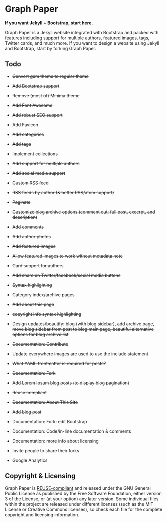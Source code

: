 <!--
SPDX-FileCopyrightText: 2020 Cam N. Coulter <cam@cncoulter.com>
SPDX-License-Identifier: GPL-3.0-or-later
-->

# Graph Paper

**If you want Jekyll + Bootstrap, start here.**

Graph Paper is a Jekyll website integrated with Bootstrap and packed with features including support for multiple authors, featured images, tags, Twitter cards, and much more. If you want to design a website using Jekyll and Bootstrap, start by forking Graph Paper.

## Todo

* ~~Convert gem theme to regular theme~~
* ~~Add Bootstrap support~~
* ~~Remove (most of) Minima theme~~
* ~~Add Font Awesome~~
* ~~Add robust SEO support~~
* ~~Add Favicon~~
* ~~Add categories~~
* ~~Add tags~~
* ~~Implement collections~~
* ~~Add support for multiple authors~~
* ~~Add social media support~~
* ~~Custom RSS feed~~
* ~~RSS feeds by author (& better RSS/atom support)~~
* ~~Paginate~~
* ~~Customize blog archive options (comment out; full post, excerpt, and description)~~
* ~~Add comments~~
* ~~Add author photos~~
* ~~Add featured images~~
* ~~Allow featured images to work without metadata note~~
* ~~Card support for authors~~
* ~~Add share on Twitter/facebook/social media buttons~~
* ~~Syntax highlighting~~
* ~~Category index/archive pages~~
* ~~Add about this page~~
* ~~copyright info syntax highlighting~~
* ~~Design updates/beautify: blog (with blog sidebar), add archive page, move blog sidebar from post to blog main page, beautiful alternative options for blog archive list~~
* ~~Documentation: Contribute~~
* ~~Update everywhere images are used to use the include statement~~
* ~~What YAML frontmatter is required for posts?~~
* ~~Documentation: Fork~~
* ~~Add Lorem Ipsum blog posts (to display blog pagination)~~
* ~~Reuse compliant~~
* ~~Documentation: About This Site~~
* ~~Add blog post~~

* Documentation: Fork: edit Bootstrap
* Documentation: Code/in-line documentation & comments
* Documentation: more info about licensing

* Invite people to share their forks
* Google Analytics

## Copyright & Licensing

Graph Paper is [REUSE-compliant](https://reuse.software/) and released under the GNU General Public License as published by the Free Software Foundation, either version 3 of the License, or
(at your option) any later version. Some individual files within the project are released under different licenses (such as the MIT License or Creative Commons licenses), so check each file for the complete copyright and licensing information.
